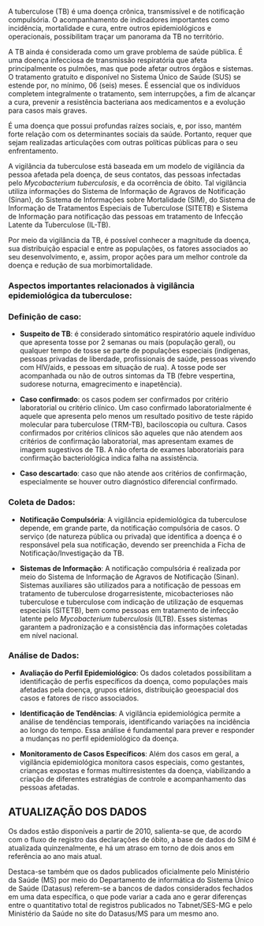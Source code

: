 A tuberculose (TB) é uma doença crônica, transmissível e de notificação compulsória. O acompanhamento de indicadores importantes como incidência, mortalidade e cura, entre outros epidemiológicos e operacionais, possibilitam traçar um panorama da TB no território.  

A TB ainda é considerada como um grave problema de saúde pública. É uma doença infecciosa de transmissão respiratória que afeta principalmente os pulmões, mas que pode afetar outros órgãos e sistemas. O tratamento gratuito e disponível no Sistema Único de Saúde (SUS) se estende por, no mínimo, 06 (seis) meses. É essencial que os indivíduos completem integralmente o tratamento, sem interrupções, a fim de alcançar a cura, prevenir a resistência bacteriana aos medicamentos e a evolução para casos mais graves. 

É uma doença que possui profundas raízes sociais, e, por isso, mantém forte relação com os determinantes sociais da saúde. Portanto, requer que sejam realizadas articulações com outras políticas públicas para o seu enfrentamento. 

A vigilância da tuberculose está baseada em um modelo de vigilância da pessoa afetada pela doença, de seus contatos, das pessoas infectadas pelo _Mycobacterium tuberculosis_, e da ocorrência de óbito. Tal vigilância utiliza informações do Sistema de Informação de Agravos de Notificação (Sinan), do Sistema de Informações sobre Mortalidade (SIM), do Sistema de Informação de Tratamentos Especiais de Tuberculose (SITETB) e Sistema de Informação para notificação das pessoas em tratamento de Infecção Latente da Tuberculose (IL-TB).  

Por meio da vigilância da TB, é possível conhecer a magnitude da doença, sua distribuição espacial e entre as populações, os fatores associados ao seu desenvolvimento, e, assim, propor ações para um melhor controle da doença e redução de sua morbimortalidade. 

### Aspectos importantes relacionados à vigilância epidemiológica da tuberculose: 

### Definição de caso:  

* **Suspeito de TB**: é considerado sintomático respiratório aquele indivíduo que apresenta tosse por 2 semanas ou mais (população geral), ou qualquer tempo de tosse se parte de populações especiais (indígenas, pessoas privadas de liberdade, profissionais de saúde, pessoas vivendo com HIV/aids, e pessoas em situação de rua). A tosse pode ser acompanhada ou não de outros sintomas da TB (febre vespertina, sudorese noturna, emagrecimento e inapetência).  

* **Caso confirmado**: os casos podem ser confirmados por critério laboratorial ou critério clínico. Um caso confirmado laboratorialmente é aquele que apresenta pelo menos um resultado positivo de teste rápido molecular para tuberculose (TRM-TB), baciloscopia ou cultura. Casos confirmados por critérios clínicos são aqueles que não atendem aos critérios de confirmação laboratorial, mas apresentam exames de imagem sugestivos de TB.  A não oferta de exames laboratoriais para confirmação bacteriológica indica falha na assistência. 

* **Caso descartado**: caso que não atende aos critérios de confirmação, especialmente se houver outro diagnóstico diferencial confirmado. 

### Coleta de Dados: 

* **Notificação Compulsória**: A vigilância epidemiológica da tuberculose depende, em grande parte, da notificação compulsória de casos. O serviço (de natureza pública ou privada) que identifica a doença é o responsável pela sua notificação, devendo ser preenchida a Ficha de Notificação/Investigação da TB.  

* **Sistemas de Informação**: A notificação compulsória é realizada por meio do Sistema de Informação de Agravos de Notificação (Sinan). Sistemas auxiliares são utilizados para a notificação de pessoas em tratamento de tuberculose drogarresistente, micobacterioses não tuberculose e tuberculose com indicação de utilização de esquemas especiais (SITETB), bem como pessoas em tratamento de infecção latente pelo _Mycobacterium tuberculosis_ (ILTB).  Esses sistemas garantem a padronização e a consistência das informações coletadas em nível nacional. 

### Análise de Dados: 

* **Avaliação do Perfil Epidemiológico**: Os dados coletados possibilitam a identificação de perfis específicos da doença, como populações mais afetadas pela doença, grupos etários, distribuição geoespacial dos casos e fatores de risco associados. 

* **Identificação de Tendências**: A vigilância epidemiológica permite a análise de tendências temporais, identificando variações na incidência ao longo do tempo. Essa análise é fundamental para prever e responder a mudanças no perfil epidemiológico da doença. 

* **Monitoramento de Casos Específicos**: Além dos casos em geral, a vigilância epidemiológica monitora casos especiais, como gestantes, crianças expostas e formas multirresistentes da doença, viabilizando a criação de diferentes estratégias de controle e acompanhamento das pessoas afetadas. 

## ATUALIZAÇÃO DOS DADOS

Os dados estão disponíveis a partir de 2010, salienta-se que, de acordo com o fluxo de registro das declarações de óbito, a base de dados do SIM é atualizada quinzenalmente, e há um atraso em torno de dois anos em referência ao ano mais atual.

Destaca-se também que os dados publicados oficialmente pelo Ministério da Saúde (MS) por meio do Departamento de informática do Sistema Único de Saúde (Datasus) referem-se a bancos de dados considerados fechados em uma data específica, o que pode variar a cada ano e gerar diferenças entre o quantitativo total de registros publicados no Tabnet/SES-MG e pelo Ministério da Saúde no site do Datasus/MS para um mesmo ano.
